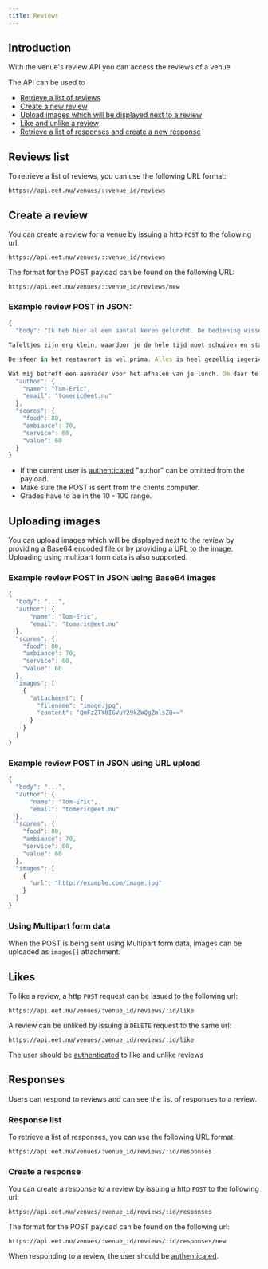 ```yaml
---
title: Reviews
---
```


## Introduction

With the venue's review API you can access the reviews of a venue

The API can be used to

 * [Retrieve a list of reviews](#reviews_list)
 * [Create a new review](#create_a_review)
 * [Upload images which will be displayed next to a review](#uploading_images)
 * [Like and unlike a review](#likes)
 * [Retrieve a list of responses and create a new response](#responses)

## Reviews list

To retrieve a list of reviews, you can use the following URL format:

    https://api.eet.nu/venues/::venue_id/reviews
    
## Create a review

You can create a review for a venue by issuing a http `POST` to the following url:

    https://api.eet.nu/venues/::venue_id/reviews

The format for the POST payload can be found on the following URL:

    https://api.eet.nu/venues/::venue_id/reviews/new

### Example review POST in JSON:

```javascript
{
  "body": "Ik heb hier al een aantal keren geluncht. De bediening wisselt in kwaliteit, alhoewel altijd vriendelijk, gaat er soms wel eens wat mis.

Tafeltjes zijn erg klein, waardoor je de hele tijd moet schuiven en stapelen met borden om fijn te kunnen eten. Dit is wat mij betreft het grootste minpunt van het restaurant.

De sfeer in het restaurant is wel prima. Alles is heel gezellig ingericht en er zijn overal leuke, kleine details. Het eten zelf is ook heel goed, alhoewel het wel aan de prijzige kant is.

Wat mij betreft een aanrader voor het afhalen van je lunch. Om daar te eten is het gewoon iets te krap.",
  "author": {
    "name": "Tom-Eric",
    "email": "tomeric@eet.nu"
  },
  "scores": {
    "food": 80,
    "ambiance": 70,
    "service": 60,
    "value": 60
  }
}
```

* If the current user is [authenticated] "author" can be omitted from the payload.
* Make sure the POST is sent from the clients computer.
* Grades have to be in the 10 - 100 range.

## Uploading images

You can upload images which will be displayed next to the review by providing a Base64 encoded file or by providing a URL to the image. Uploading using multipart form data is also supported.

### Example review POST in JSON using Base64 images
```javascript
{
  "body": "...",
  "author": {
      "name": "Tom-Eric",
      "email": "tomeric@eet.nu"
  },
  "scores": {
    "food": 80,
    "ambiance": 70,
    "service": 60,
    "value": 60
  },
  "images": [
    {
      "attachment": {
        "filename": "image.jpg",
        "content": "QmFzZTY0IGVuY29kZWQgZmlsZQ=="
      }
    }
  ]
}
```

### Example review POST in JSON using URL upload
```javascript
{
  "body": "...",
  "author": {
      "name": "Tom-Eric",
      "email": "tomeric@eet.nu"
  },
  "scores": {
    "food": 80,
    "ambiance": 70,
    "service": 60,
    "value": 60
  },
  "images": [
    {
      "url": "http://example.com/image.jpg"
    }
  ]
}
```

### Using Multipart form data

When the POST is being sent using Multipart form data, images can be uploaded as `images[]` attachment.

## Likes

To like a review, a http `POST` request can be issued to the following url:

    https://api.eet.nu/venues/:venue_id/reviews/:id/like
    
A review can be unliked by issuing a `DELETE` request to the same url: 

    https://api.eet.nu/venues/:venue_id/reviews/:id/like
    
The user should be [authenticated] to like and unlike reviews

## Responses

Users can respond to reviews and can see the list of responses to a review.

### Response list

To retrieve a list of responses, you can use the following URL format:

    https://api.eet.nu/venues/:venue_id/reviews/:id/responses

### Create a response

You can create a response to a review by issuing a http `POST` to the following url:

    https://api.eet.nu/venues/:venue_id/reviews/:id/responses

The format for the POST payload can be found on the following url:

    https://api.eet.nu/venues/:venue_id/reviews/:id/responses/new
    
When responding to a review, the user should be [authenticated].

[authenticated]: /account